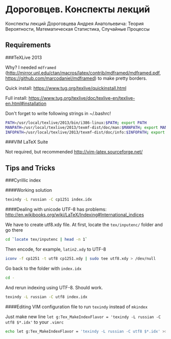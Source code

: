 Дороговцев. Конспекты лекций
============================

Конспекты лекций Дороговцева Андрея Анатольевича: Теория Вероятности, Математическая Статистика, Случайные Процессы

Requirements
------------

###TeXLive 2013

Why? I needed `mdframed`
(http://mirror.unl.edu/ctan/macros/latex/contrib/mdframed/mdframed.pdf,
https://github.com/marcodaniel/mdframed)
to make pretty borders.

Quick install: https://www.tug.org/texlive/quickinstall.html

Full install: https://www.tug.org/texlive/doc/texlive-en/texlive-en.html#installation

Don't forget to write following strings in ~/.bashrc!
```bash
PATH=/usr/local/texlive/2013/bin/i386-linux:$PATH; export PATH 
MANPATH=/usr/local/texlive/2013/texmf-dist/doc/man:$MANPATH; export MANPATH 
INFOPATH=/usr/local/texlive/2013/texmf-dist/doc/info:$INFOPATH; export INFOPATH
```

###VIM LaTeX Suite

Not required, but recommended http://vim-latex.sourceforge.net/

Tips and Tricks
---------------

###Cyrillic index

####Working solution
```bash
texindy -L russian -C cp1251 index.idx
```

####Dealing with unicode
UTF-8 has problems:
http://en.wikibooks.org/wiki/LaTeX/Indexing#International_indices

We have to create utf8.xdy file. At first, locate the `tex/inputenc/` folder and
go there
```bash
cd `locate tex/inputenc | head -n 1`
```

Then encode, for example, `latin2.xdy` to UTF-8
```bash
iconv -f cp1251 -t utf8 cp1251.xdy | sudo tee utf8.xdy > /dev/null
```

Go back to the folder with `index.idx`
```bash
cd -
```

And rerun indexing using UTF-8. Should work.
```bash
texindy -L russian -C utf8 index.idx
```

####Editing VIM configuration file to run `texindy` instead of `mkindex`

Just make new line
```let g:Tex_MakeIndexFlavor = 'texindy -L russian -C utf8 $*.idx'```
to your `.vimrc`
```bash
echo let g:Tex_MakeIndexFlavor = 'texindy -L russian -C utf8 $*.idx' >> ~/.vimrc
```
